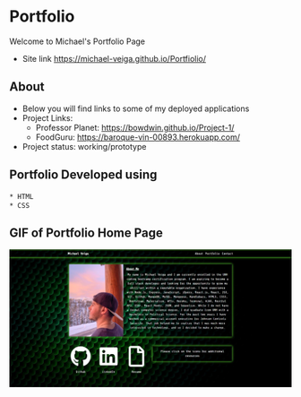 # Portfolio

Welcome to Michael's Portfolio Page

- Site link https://michael-veiga.github.io/Portfiolio/

## About

- Below you will find links to some of my deployed applications
- Project Links:
  - Professor Planet: https://bowdwin.github.io/Project-1/
  - FoodGuru: https://baroque-vin-00893.herokuapp.com/
- Project status: working/prototype

## Portfolio Developed using

    * HTML
    * CSS

## GIF of Portfolio Home Page

![image of portfolio page](images\portfoliopage.JPG)
